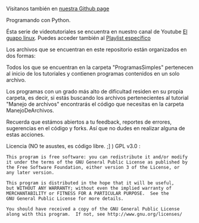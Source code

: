 
Vísitanos también en [nuestra Github page](http://www.elguapolinux.github.com/ProgramandoConPython)

Programando con Python.

Ésta serie de videotutoriales se encuentra en nuestro canal de Youtube [El guapo linux](http://www.youtube.com/ElGuapoLinux). Puedes acceder también al [Playlist específico](https://www.youtube.com/playlist?list=PL512E3F6D4A39B6C0&feature=view_all)


Los archivos que se encuentran en este repositorio están organizados en dos formas:

Todos los que se encuentran en la carpeta "ProgramasSimples" pertenecen al inicio de los tutoriales y contienen programas contenidos en un solo archivo.

Los programas con un grado más alto de dificultad residen en su propia carpeta, es decir, si estás buscando los archivos pertenecientes al tutorial "Manejo de archivos" encontrarás el código que necesitas en la carpeta ManejoDeArchivos.

Recuerda que estámos abiertos a tu feedback, reportes de errores, sugerencias en el código y forks. Así que no dudes en realizar alguna de estas acciones.

Licencia (NO te asustes, es código libre. ;] ) GPL v3.0 : 

    This program is free software: you can redistribute it and/or modify
    it under the terms of the GNU General Public License as published by
    the Free Software Foundation, either version 3 of the License, or
    any later version.

    This program is distributed in the hope that it will be useful,
    but WITHOUT ANY WARRANTY; without even the implied warranty of
    MERCHANTABILITY or FITNESS FOR A PARTICULAR PURPOSE.  See the
    GNU General Public License for more details.

    You should have received a copy of the GNU General Public License
    along with this program.  If not, see http://www.gnu.org/licenses/
